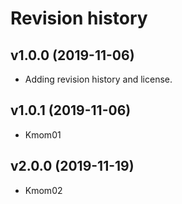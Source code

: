 Revision history
===================

v1.0.0 (2019-11-06)
--------------------
* Adding revision history and license.

v1.0.1 (2019-11-06)
---------------------
* Kmom01

v2.0.0 (2019-11-19)
---------------------
* Kmom02
